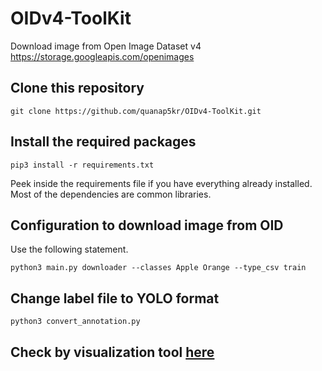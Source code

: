 # OIDv4-ToolKit
Download image from Open Image Dataset v4 https://storage.googleapis.com/openimages


## Clone this repository
```
git clone https://github.com/quanap5kr/OIDv4-ToolKit.git
```

## Install the required packages
```
pip3 install -r requirements.txt
```

Peek inside the requirements file if you have everything already installed. Most of the dependencies are common libraries.

## Configuration to download image from OID

Use the following statement.

```
python3 main.py downloader --classes Apple Orange --type_csv train
```

## Change label file to YOLO format

```
python3 convert_annotation.py
```

## Check by visualization tool [here](https://github.com/tzutalin/labelImg)
